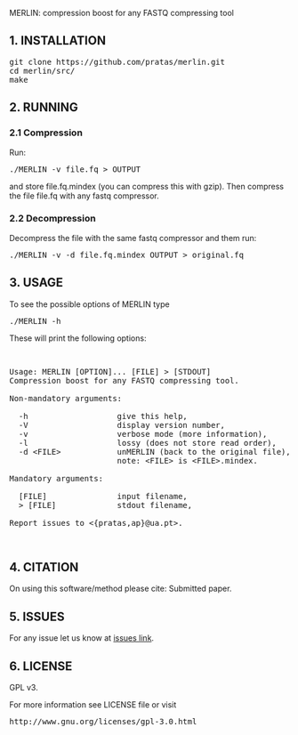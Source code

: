 MERLIN: compression boost for any FASTQ compressing tool

## 1. INSTALLATION ##
<pre>
git clone https://github.com/pratas/merlin.git
cd merlin/src/
make
</pre>

## 2. RUNNING ##

### 2.1 Compression ###
Run:
<pre>
./MERLIN -v file.fq > OUTPUT
</pre>
and store file.fq.mindex (you can compress this with gzip).
Then compress the file file.fq with any fastq compressor.

### 2.2 Decompression ###
Decompress the file with the same fastq compressor and them run:
<pre>
./MERLIN -v -d file.fq.mindex OUTPUT > original.fq
</pre>

## 3. USAGE ##
To see the possible options of MERLIN type
<pre>
./MERLIN -h
</pre>
These will print the following options:
<pre>
<p>
Usage: MERLIN [OPTION]... [FILE] &#62 [STDOUT]                          
Compression boost for any FASTQ compressing tool.                    
                                                                     
Non-mandatory arguments:                                             
                                                                     
  -h                   give this help,                               
  -V                   display version number,                       
  -v                   verbose mode (more information),              
  -l                   lossy (does not store read order),            
  -d &#60FILE&#62            unMERLIN (back to the original file),         
                       note: &#60FILE&#62 is &#60FILE&#62.mindex.                
                                                                     
Mandatory arguments:                                                 
                                                                     
  [FILE]               input filename,                               
  &#62 [FILE]             stdout filename,                              
                                                                     
Report issues to &#60{pratas,ap}@ua.pt&#62.
</p>
</pre>

## 4. CITATION ##

On using this software/method please cite: Submitted paper.

## 5. ISSUES ##

For any issue let us know at [issues link](https://github.com/pratas/merlin/issues).

## 6. LICENSE ##

GPL v3.

For more information see LICENSE file or visit
<pre>http://www.gnu.org/licenses/gpl-3.0.html</pre>

